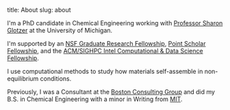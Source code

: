 title: About
slug: about

I'm a PhD candidate in Chemical Engineering working with [Professor Sharon Glotzer](http://glotzerlab.engin.umich.edu/home/) at the University of Michigan.

I'm supported by an [NSF Graduate Research Fellowship](https://www.nsfgrfp.org/), [Point Scholar Fellowship](https://pointfoundation.org/), and the [ACM/SIGHPC Intel Computational & Data Science Fellowship](http://www.sighpc.org/fellowships).

I use computational methods to study how materials self-assemble in non-equilibrium conditions.

Previously, I was a Consultant at the [Boston Consulting Group](https://www.bcg.com/en-us/default.aspx) and did my B.S. in Chemical Engineering with a minor in Writing from [MIT](http://web.mit.edu/).
